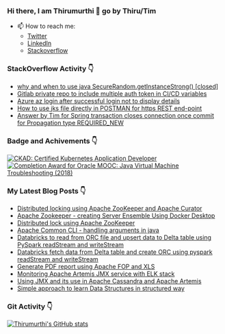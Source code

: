 ### Hi there, I am Thirumurthi 👋 go by Thiru/Tim

- 📫 How to reach me: 
  - [Twitter](https://twitter.com/sthirumurthi)
  - [LinkedIn](https://www.linkedin.com/in/thirumurthis/)
  - [Stackoverflow](https://stackoverflow.com/users/3192775/tim)

### StackOverflow Activity 👇
<!-- STACKOVERFLOW:START -->
- [why and when to use java SecureRandom.getInstanceStrong&lpar;&rpar; [closed]](https://stackoverflow.com/questions/72578754/why-and-when-to-use-java-securerandom-getinstancestrong)
- [Gitlab private repo to include multiple auth token in CI/CD variables](https://stackoverflow.com/questions/72554155/gitlab-private-repo-to-include-multiple-auth-token-in-ci-cd-variables)
- [Azure az login after successful login not to display details](https://stackoverflow.com/questions/72496395/azure-az-login-after-successful-login-not-to-display-details)
- [How to use jks file directly in POSTMAN for https REST end-point](https://stackoverflow.com/questions/72357903/how-to-use-jks-file-directly-in-postman-for-https-rest-end-point)
- [Answer by Tim for Spring transaction closes connection once commit for Propagation type REQUIRED_NEW](https://stackoverflow.com/questions/72090686/spring-transaction-closes-connection-once-commit-for-propagation-type-required-n/72191121#72191121)
<!-- STACKOVERFLOW:END -->

### Badge and Achivements 👇
<!--START_SECTION:badges-->
[![CKAD: Certified Kubernetes Application Developer](https://images.credly.com/size/110x110/images/f88d800c-5261-45c6-9515-0458e31c3e16/ckad_from_cncfsite.png)](http://www.credly.com/badges/7164445a-41e5-4412-9ed3-d29cbe65f536 "CKAD: Certified Kubernetes Application Developer")
[![Completion Award for Oracle MOOC: Java Virtual Machine Troubleshooting (2018)](https://images.credly.com/size/110x110/images/005a363c-b0a4-4f8a-85a3-64eafb7ad690/jvm.png)](http://www.credly.com/badges/cc359454-dbbb-410f-9b8a-2cf0f15dfe9d "Completion Award for Oracle MOOC: Java Virtual Machine Troubleshooting (2018)")
<!--END_SECTION:badges-->

### My Latest Blog Posts 👇
<!-- HASHNODE_BLOG:START -->
- [Distributed locking using Apache ZooKeeper and Apache Curator](https://thirumurthi.hashnode.dev/distributed-locking-using-apache-zookeeper-and-apache-curator-cl496tgyj0221r3nv7bfxd9j9)
- [Apache Zookeeper - creating Server Ensemble Using Docker Desktop](https://thirumurthi.hashnode.dev/apache-zookeeper-creating-server-ensemble-using-docker-desktop-cl48m173l00ltq2nv6z30ghb7)
- [Distributed lock using Apache ZooKeeper](https://thirumurthi.hashnode.dev/distributed-lock-using-apache-zookeeper-cl45xsz8x00flxonva8cr98df)
- [Apache Common CLI - handling arguments in java](https://thirumurthi.hashnode.dev/apache-common-cli-handling-arguments-in-java-cl2vghe3m02a1t4nvfdus2xce)
- [Databricks to read from ORC file and upsert data to Delta table using PySpark readStream and writeStream](https://thirumurthi.hashnode.dev/databricks-to-read-from-orc-file-and-upsert-data-to-delta-table-using-pyspark-readstream-and-writestream-cl22wl27b0ae2wnnv4uz42kp6)
- [Databricks fetch data from Delta table and create ORC using pyspark readStream and writeStream](https://thirumurthi.hashnode.dev/databricks-fetch-data-from-delta-table-and-create-orc-using-pyspark-readstream-and-writestream-cl22udy8r0a7wwnnv8hnya2kh)
- [Generate PDF report using Apache FOP and XLS](https://thirumurthi.hashnode.dev/generate-pdf-report-using-apache-fop-and-xls-cl19w987f009mzunvhnfv1pc8)
- [Monitoring Apache Artemis JMX service with ELK stack](https://thirumurthi.hashnode.dev/monitoring-apache-artemis-jmx-service-with-elk-stack-cl0pxq9w101smyunv9ztp15g4)
- [Using JMX and its use in Apache Cassandra and Apache Artemis](https://thirumurthi.hashnode.dev/using-jmx-and-its-use-in-apache-cassandra-and-apache-artemis-cl0ngzrjr00b12onv8ugb45ht)
- [Simple approach to learn Data Structures in structured way](https://thirumurthi.hashnode.dev/simple-approach-to-learn-data-structures-in-structured-way-cl0lxklcr055ltbnv6m1m4zkm)
<!-- HASHNODE_BLOG:END -->

### Git Activity 👇

[![Thirumurthi's GitHub stats](https://github-readme-stats.vercel.app/api?username=thirumurthis&show_icons=true&theme=radical)](https://github.com/anuraghazra/github-readme-stats)


<!--
**thirumurthis/thirumurthis** is a ✨ _special_ ✨ repository because its `README.md` (this file) appears on your GitHub profile.

Here are some ideas to get you started:

- 🔭 I’m currently working on ...
- 🌱 I’m currently learning ...
- 👯 I’m looking to collaborate on ...
- 🤔 I’m looking for help with ...
- 💬 Ask me about ...
- 📫 How to reach me: ...
- 😄 Pronouns: ...
- ⚡ Fun fact: ...
-->
